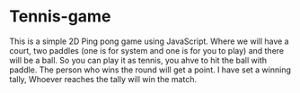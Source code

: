 # Tennis-game

This is a simple 2D Ping pong game using JavaScript.
Where we will have a court, two paddles (one is for system and one is for you to play) and there will be a ball.
So you can play it as tennis, you ahve to hit the ball with paddle. The person who wins the round will get a point.
I have set a winning tally, Whoever reaches the tally will win the match.
